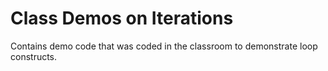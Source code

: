 # Class Demos on Iterations

Contains demo code that was coded in the classroom to demonstrate loop constructs.
